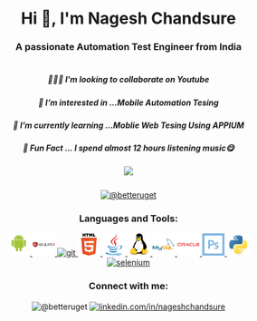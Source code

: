  <h1 align="center">Hi 👋, I'm Nagesh Chandsure</h1>
 <h3 align="center">A passionate Automation Test Engineer from India</h3>
  <h1 align="center"></h1>
 
 
  <h5 align="center">👨🏽‍💻 I'm looking to collaborate on Youtube</h5>
  <h5 align="center">
 👀 I’m interested in ...Mobile Automation Tesing</h5>
  <h5 align="center">
 🌱 I’m currently learning ...Moblie Web Tesing Using APPIUM</h5>
  <h5 align="center">
 💞️ Fun Fact ... I spend almost 12 hours listening music😋</h5>
  
  
 
  <h5 align="center">
 

<img src="https://github-readme-stats.vercel.app/api?username=IamNageshChandsure&&show_icons=true&title_color=ffffff&icon_color=bb2acf&text_color=daf7dc&bg_color=151515" >
</h5>

<p align="center"> <a href="https://twitter.com/@betteruget" target="blank"><img src="https://img.shields.io/twitter/follow/betteruget?logo=twitter&style=for-the-badge" alt="@betteruget" /></a> </p>


<h3 align="center">Languages and Tools:</h3>
<p align="center"> 
<a href=   "https://developer.android.com" target="_blank"> 
<img src=   "https://raw.githubusercontent.com/devicons/devicon/master/icons/android/android-original-wordmark.svg" alt="android" width="40" height="40"/> </a> 
<a href=  "https://angular.io" target="_blank">
<img src=  "https://raw.githubusercontent.com/devicons/devicon/master/icons/angularjs/angularjs-original-wordmark.svg" alt="angularjs" width="40" height="40"/> </a> 
<a href="https://git-scm.com/" target="_blank"> 
<img src="https://www.vectorlogo.zone/logos/git-scm/git-scm-icon.svg" alt="git" width="40" height="40"/> </a> 
<a href="https://www.w3.org/html/" target="_blank"> 
<img src="https://raw.githubusercontent.com/devicons/devicon/master/icons/html5/html5-original-wordmark.svg" alt="html5" width="40" height="40"/> </a> 
<a href="https://www.java.com" target="_blank">
<img src="https://raw.githubusercontent.com/devicons/devicon/master/icons/java/java-original.svg" alt="java" width="40" height="40"/> </a> 
<a href="https://www.linux.org/" target="_blank"> 
<img src="https://raw.githubusercontent.com/devicons/devicon/master/icons/linux/linux-original.svg" alt="linux" width="40" height="40"/> </a> 
<a href="https://www.mysql.com/" target="_blank"> 
<img src="https://raw.githubusercontent.com/devicons/devicon/master/icons/mysql/mysql-original-wordmark.svg" alt="mysql" width="40" height="40"/> </a> 
<a href="https://www.oracle.com/" target="_blank"> 
<img src="https://raw.githubusercontent.com/devicons/devicon/master/icons/oracle/oracle-original.svg" alt="oracle" width="40" height="40"/> </a> 
<a href="https://www.photoshop.com/en" target="_blank"> 
<img src="https://raw.githubusercontent.com/devicons/devicon/master/icons/photoshop/photoshop-line.svg" alt="photoshop" width="40" height="40"/> </a> 
<a href="https://www.python.org" target="_blank"> 
<img src="https://raw.githubusercontent.com/devicons/devicon/master/icons/python/python-original.svg" alt="python" width="40" height="40"/> </a> 
<a href="https://www.selenium.dev" target="_blank"> 
<img src="https://raw.githubusercontent.com/detain/svg-logos/780f25886640cef088af994181646db2f6b1a3f8/svg/selenium-logo.svg" alt="selenium" width="40" height="40"/> </a> 
</p>


<h3 align="center">Connect with me:</h3>
<p align="center"
<a href="https://twitter.com/@betteruget" target="blank"><img align="center" src="https://raw.githubusercontent.com/rahuldkjain/github-profile-readme-generator/master/src/images/icons/Social/twitter.svg" alt="@betteruget" height="30" width="40" /></a>
<a href="https://linkedin.com/in/linkedin.com/in/nageshchandsure" target="blank"><img align="center" src="https://raw.githubusercontent.com/rahuldkjain/github-profile-readme-generator/master/src/images/icons/Social/linked-in-alt.svg" alt="linkedin.com/in/nageshchandsure" height="30" width="40" /></a>
</p>
